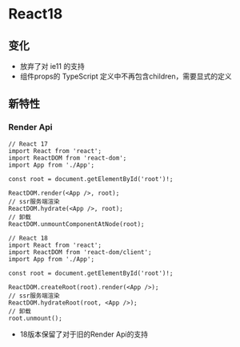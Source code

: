 # React18

## 变化

- 放弃了对 ie11 的支持
- 组件props的 TypeScript 定义中不再包含children，需要显式的定义

## 新特性

### Render Api

```tsx
// React 17
import React from 'react';
import ReactDOM from 'react-dom';
import App from './App';

const root = document.getElementById('root')!;

ReactDOM.render(<App />, root);
// ssr服务端渲染
ReactDOM.hydrate(<App />, root);
// 卸载
ReactDOM.unmountComponentAtNode(root);

// React 18
import React from 'react';
import ReactDOM from 'react-dom/client';
import App from './App';

const root = document.getElementById('root')!;

ReactDOM.createRoot(root).render(<App />);
// ssr服务端渲染
ReactDOM.hydrateRoot(root, <App />);
// 卸载
root.unmount();
```

- 18版本保留了对于旧的Render Api的支持
